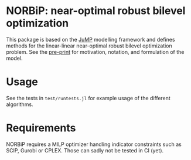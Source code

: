 # NORBiP: near-optimal robust bilevel optimization

This package is based on the [JuMP](https://jump.dev) modelling framework
and defines methods for the linear-linear near-optimal robust bilevel optimization problem.
See the [pre-print](https://arxiv.org/abs/1908.04040) for motivation, notation, and formulation of the model.

# Usage

See the tests in `test/runtests.jl` for example usage of the different algorithms.

# Requirements

NORBiP requires a MILP optimizer handling indicator constraints such as SCIP, Gurobi or CPLEX.
Those can sadly not be tested in CI (yet).

